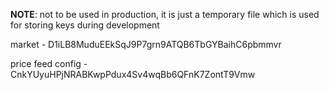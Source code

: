 **NOTE**: not to be used in production, it is just a temporary file which is used for storing keys during development

market - D1iLB8MuduEEkSqJ9P7grn9ATQB6TbGYBaihC6pbmmvr

price feed config - CnkYUyuHPjNRABKwpPdux4Sv4wqBb6QFnK7ZontT9Vmw
